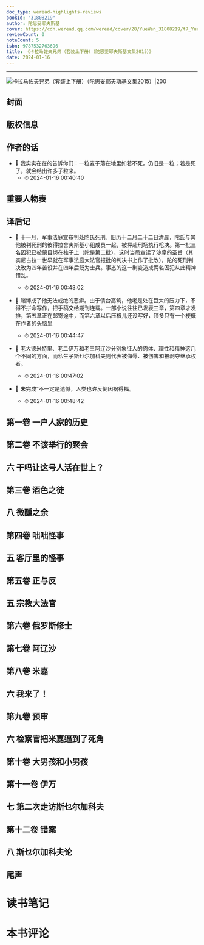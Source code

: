 ```yaml
---
doc_type: weread-highlights-reviews
bookId: "31808219"
author: 陀思妥耶夫斯基
cover: https://cdn.weread.qq.com/weread/cover/28/YueWen_31808219/t7_YueWen_31808219.jpg
reviewCount: 0
noteCount: 5
isbn: 9787532763696
title: 《卡拉马佐夫兄弟（套装上下册）（陀思妥耶夫斯基文集2015）》
date: 2024-01-16
---
```


---

![ 卡拉马佐夫兄弟（套装上下册）（陀思妥耶夫斯基文集2015）|200](https://cdn.weread.qq.com/weread/cover/28/YueWen_31808219/t7_YueWen_31808219.jpg)


## 封面

## 版权信息

## 作者的话


- 📌 我实实在在的告诉你们：一粒麦子落在地里如若不死，仍旧是一粒；若是死了，就会结出许多子粒来。 
    - ⏱ 2024-01-16 00:40:40 
## 重要人物表

## 译后记


- 📌 十一月，军事法庭宣布判处陀氏死刑。旧历十二月二十二日清晨，陀氏与其他被判死刑的彼得拉舍夫斯基小组成员一起，被押赴刑场执行枪决。第一批三名囚犯已被蒙目绑在柱子上（陀是第二批），这时当局宣读了沙皇的圣旨（其实尼古拉一世早就在军事法庭大法官报批的判决书上作了批改），陀的死刑判决改为四年苦役并在四年后贬为士兵。事态的这一剧变造成两名囚犯从此精神错乱。 
    - ⏱ 2024-01-16 00:43:02 

- 📌 赌博成了他无法戒绝的恶癖。由于债台高筑，他老是处在巨大的压力下，不得不拼命写作，把手稿交给期刊连载。一部小说往往已发表三章，第四章才发排，第五章正在邮寄途中，而第六章以后压根儿还没写好，顶多只有一个梗概在作者的头脑里 
    - ⏱ 2024-01-16 00:44:47 

- 📌 老大德米特里、老二伊万和老三阿辽沙分别象征人的肉体、理性和精神这几个不同的方面，而私生子斯乜尔加科夫则代表被侮辱、被伤害和被剥夺继承权者。 
    - ⏱ 2024-01-16 00:47:02 

- 📌 未完成”不一定是遗憾，人类也许反倒因祸得福。 
    - ⏱ 2024-01-16 00:48:42 
## 第一卷 一户人家的历史

## 第二卷 不该举行的聚会

## 六 干吗让这号人活在世上？

## 第三卷 酒色之徒

## 八 微醺之余

## 第四卷 咄咄怪事

## 五 客厅里的怪事

## 第五卷 正与反

## 五 宗教大法官

## 第六卷 俄罗斯修士

## 第七卷 阿辽沙

## 第八卷 米嘉

## 六 我来了！

## 第九卷 预审

## 六 检察官把米嘉逼到了死角

## 第十卷 大男孩和小男孩

## 第十一卷 伊万

## 七 第二次走访斯乜尔加科夫

## 第十二卷 错案

## 八 斯乜尔加科夫论

## 尾声


# 读书笔记


# 本书评论
